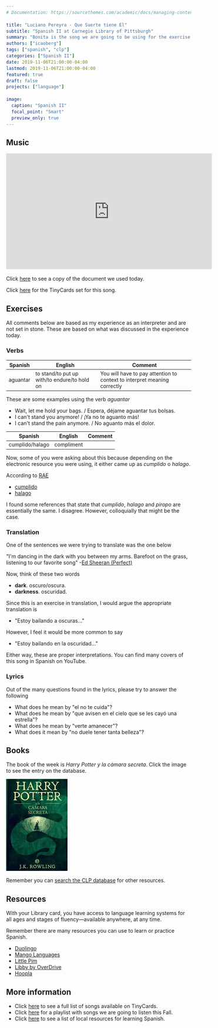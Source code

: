 ```yaml
---
# Documentation: https://sourcethemes.com/academic/docs/managing-content/

title: "Luciano Pereyra - Que Suerte tiene El"
subtitle: "Spanish II at Carnegie Library of Pittsburgh"
summary: "Bonita is the song we are going to be using for the exercise today"
authors: ["icaoberg"]
tags: ["spanish", "clp"]
categories: ["Spanish II"]
date: 2019-11-06T21:00:00-04:00
lastmod: 2019-11-06T21:00:00-04:00
featured: true
draft: false
projects: ["language"]

image:
  caption: "Spanish II"
  focal_point: "Smart"
  preview_only: true
---
```


## Music

<iframe width="560" height="315" src="https://www.youtube.com/embed/HruUfRtYQVk" frameborder="0" allow="accelerometer; autoplay; encrypted-media; gyroscope; picture-in-picture" allowfullscreen></iframe>

Click [here](https://docs.google.com/document/d/1aj_cFI1DjO3zIfwI-ba0aErwWzEcOAQVSmbiUhQ7ILc/edit?usp=sharing) to see a copy of the document we used today.

Click [here](https://tiny.cards/decks/PQBofQex/luciano-pereyra-que-suerte-tiene-el) for the TinyCards set for this song.

## Exercises

All comments below are based as my experience as an interpreter and are not set in stone. These are based on what was discussed in the experience today.

### Verbs

| **Spanish**  | **English**                                      | **Comment**                                                                  |
|----------|----------------------------------------------|--------------------------------------------------------------------------|
| aguantar | to stand/to put up with/to endure/to hold on | You will have to pay attention to context to interpret meaning correctly |

These are some examples using the verb *aguantar*

* Wait, let me hold your bags. / Espera, déjame aguantar tus bolsas.
* I can't stand you anymore! / ¡Ya no te aguanto más!
* I can't stand the pain anymore. / No aguanto más el dolor.

| **Spanish**  | **English**                                      | **Comment**                                                                  |
|----------|----------------------------------------------|--------------------------------------------------------------------------|
| cumplido/halago | compliment | |

Now, some of you were asking about this because depending on the electronic resource you were using, it either came up as *cumplido* o *halago*.

According to [RAE](http://www.raw.es)

* [cumplido](https://dle.rae.es/?id=BfrRIjm)
* [halago](https://dle.rae.es/?id=JyUEAps)

I found some references that state that *cumplido*, *halago* and *piropo* are essentially the same. I disagree. However, colloquially that might be the case.

### Translation
One of the sentences we were trying to translate was the one below

"I'm dancing in the dark with you between my arms. Barefoot on the grass, listening to our favorite song"
-[Ed Sheeran (Perfect)](https://www.youtube.com/watch?v=2Vv-BfVoq4g)

Now, think of these two words

* **dark**. oscuro/oscura.
* **darkness**. oscuridad.

Since this is an exercise in translation, I would argue the appropriate translation is

* "Estoy bailando a oscuras..."

However, I feel it would be more common to say

* "Estoy bailando en la oscuridad..."

Either way, these are proper interpretations. You can find many covers of this song in Spanish on YouTube.

### Lyrics
Out of the many questions found in the lyrics, please try to answer the following

* What does he mean by "el no te cuida"?
* What does he mean by "que avisen en el cielo que se les cayó una estrella"?
* What does he mean by "verte amanecer"?
* What does it mean by "no duele tener tanta belleza"?

## Books

The book of the week is *Harry Potter y la cámara secreta*. Click the image to see the entry on the database.

[![Harry Potter y la camara secreta](book.jpg)](https://librarycatalog.einetwork.net/Record/.b36663189)

Remember you can [search the CLP database](https://www.carnegielibrary.org/) for other resources.

## Resources
With your Library card, you have access to language learning systems for all ages and stages of fluency—available anywhere, at any time.

Remember there are many resources you can use to learn or practice Spanish.

* [Duolingo](http://www.duolingo.com)
* [Mango Languages](https://connect.mangolanguages.com/einetwork/login?u=617768)
* [Little Pim](http://connect.mangolanguages.com/einetwork/start?target=little_pim)
* [Libby by OverDrive](https://meet.libbyapp.com/)
* [Hoopla](http://www.hoopladigital.com)

## More information
* Click [here](https://tiny.cards/users/iecaoberg) to see a full list of songs available on TinyCards.
* Click [here](https://play.google.com/music/playlist/AMaBXylPqViNePkuApJYuY_5O_dIhdr6xj-OeoahENiB7xjKR2c3h1R3LFbcO4Ya43Y_JdeCwB086YJQ_ptzt3caSN3Hi1TUhQ%3D%3D) for a playlist with songs we are going to listen this Fall.
* Click [here](https://docs.google.com/document/d/1j2lHjCQ9QDb2o-SDTODL9Ojgi09zzi789BctPOw9Z6Q/edit?usp=sharing) to see a list of local resources for learning Spanish.
